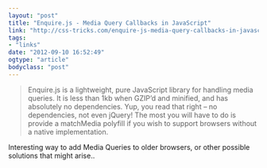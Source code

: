 ```yaml
---
layout: "post"
title: "Enquire.js - Media Query Callbacks in JavaScript"
link: "http://css-tricks.com/enquire-js-media-query-callbacks-in-javascript/"
tags: 
- "links"
date: "2012-09-10 16:52:49"
ogtype: "article"
bodyclass: "post"
---
```


> Enquire.js is a lightweight, pure JavaScript library for handling media queries. It is less than 1kb when GZIP’d and minified, and has absolutely no dependencies. Yup, you read that right – no dependencies, not even jQuery! The most you will have to do is provide a matchMedia polyfill if you wish to support browsers without a native implementation.

Interesting way to add Media Queries to older browsers, or other possible solutions that might arise..